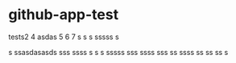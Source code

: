 # github-app-test

tests2
4
asdas
5
6
7
s
s s
sssss
s

s
ssasdasasds
sss
ssss
s
s
s
sssss
sss
ssss
sss
ss
ssss
ss
ss
ss
s
